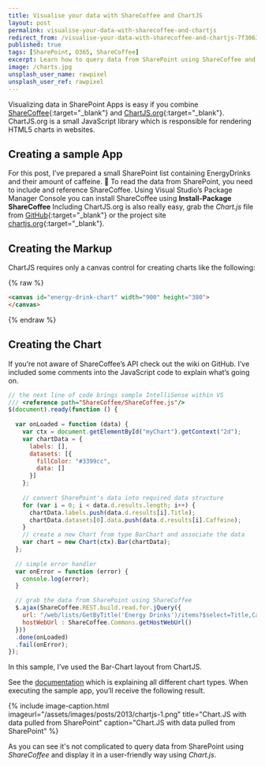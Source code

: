 ```yaml
---
title: Visualise your data with ShareCoffee and ChartJS
layout: post
permalink: visualise-your-data-with-sharecoffee-and-chartjs
redirect_from: /visualise-your-data-with-sharecoffee-and-chartjs-7f306381f39e
published: true
tags: [SharePoint, O365, ShareCoffee]
excerpt: Learn how to query data from SharePoint using ShareCoffee and visualize it with the open-source library Chart.js.
image: /charts.jpg
unsplash_user_name: rawpixel
unsplash_user_ref: rawpixel
---
```


Visualizing data in SharePoint Apps is easy if you combine [ShareCoffee](https://github.com/ThorstenHans/ShareCoffee){:target="_blank"} and [ChartJS.org](http://www.chartjs.org/){:target="_blank"}. ChartJS.org is a small JavaScript library which is responsible for rendering HTML5 charts in websites.

## Creating a sample App

For this post, I’ve prepared a small SharePoint list containing EnergyDrinks and their amount of caffeine. 🙂 To read the data from SharePoint, you need to include and reference ShareCoffee. Using Visual Studio’s Package Manager Console you can install ShareCoffee using **Install-Package ShareCoffee** Including ChartJS.org is also really easy, grab the *Chart.js* file from [GitHub](https://github.com/davidaparicio/chartjs){:target="_blank"} or the project site [chartjs.org](http://www.chartjs.org/){:target="_blank"}. 

## Creating the Markup

ChartJS requires only a canvas control for creating charts like the following:

{% raw %}
```html
<canvas id="energy-drink-chart" width="900" height="380">
</canvas>

```
{% endraw %}

## Creating the Chart

If you’re not aware of ShareCoffee’s API check out the wiki on GitHub. I’ve included some comments into the JavaScript code to explain what’s going on.

```javascript
// the next line of code brings somple IntelliSense within VS
/// <reference path="ShareCoffee/ShareCoffee.js"/>
$(document).ready(function () {
  
  var onLoaded = function (data) {
    var ctx = document.getElementById("myChart").getContext("2d");
    var chartData = {
      labels: [],
      datasets: [{
        fillColor: "#3399cc",
        data: []
      }]
    };
  
    // convert SharePoint's data into required data structure
    for (var i = 0; i < data.d.results.length; i++) {
      chartData.labels.push(data.d.results[i].Title);
      chartData.datasets[0].data.push(data.d.results[i].Caffeine);
    }
    // create a new Chart from type BarChart and associate the data
    var chart = new Chart(ctx).Bar(chartData);
  };
  
  // simple error handler
  var onError = function (error) {
    console.log(error);
  }

  // grab the data from SharePoint using ShareCoffee
  $.ajax(ShareCoffee.REST.build.read.for.jQuery({
    url: "/web/lists/GetByTitle('Energy Drinks')/items?$select=Title,Caffeine",
    hostWebUrl : ShareCoffee.Commons.getHostWebUrl()
  }))
  .done(onLoaded)
  .fail(onError);
});

```

In this sample, I’ve used the Bar-Chart layout from ChartJS.

See the [documentation](http://www.chartjs.org/docs/) which is explaining all different chart types. When executing the sample app, you’ll receive the following result.

{% include image-caption.html imageurl="/assets/images/posts/2013/chartjs-1.png"
title="Chart.JS with data pulled from SharePoint" caption="Chart.JS with data pulled from SharePoint" %}

As you can see it's not complicated to query data from SharePoint using *ShareCoffee* and display it in a user-friendly way using *Chart.js*.
